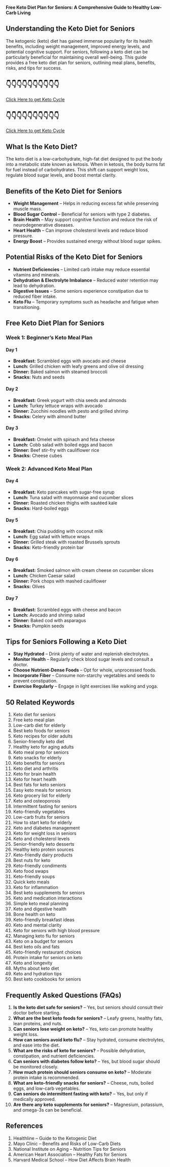 **Free Keto Diet Plan for Seniors: A Comprehensive Guide to Healthy Low-Carb Living**

## Understanding the Keto Diet for Seniors

The ketogenic (keto) diet has gained immense popularity for its health benefits, including weight management, improved energy levels, and potential cognitive support. For seniors, following a keto diet can be particularly beneficial for maintaining overall well-being. This guide provides a free keto diet plan for seniors, outlining meal plans, benefits, risks, and tips for success.

👇👇👇👇👇👇👇👇👇👇
------
[Click Here to get Keto Cycle](http://www.edftrk.com/SH166H)

👇👇👇👇👇👇👇👇👇👇
------
[Click Here to get Keto Cycle](http://www.edftrk.com/SH166H)

## What Is the Keto Diet?

The keto diet is a low-carbohydrate, high-fat diet designed to put the body into a metabolic state known as ketosis. When in ketosis, the body burns fat for fuel instead of carbohydrates. This shift can support weight loss, regulate blood sugar levels, and boost mental clarity.

## Benefits of the Keto Diet for Seniors

- **Weight Management** – Helps in reducing excess fat while preserving muscle mass.
- **Blood Sugar Control** – Beneficial for seniors with type 2 diabetes.
- **Brain Health** – May support cognitive function and reduce the risk of neurodegenerative diseases.
- **Heart Health** – Can improve cholesterol levels and reduce blood pressure.
- **Energy Boost** – Provides sustained energy without blood sugar spikes.

## Potential Risks of the Keto Diet for Seniors

- **Nutrient Deficiencies** – Limited carb intake may reduce essential vitamins and minerals.
- **Dehydration & Electrolyte Imbalance** – Reduced water retention may lead to dehydration.
- **Digestive Issues** – Some seniors experience constipation due to reduced fiber intake.
- **Keto Flu** – Temporary symptoms such as headache and fatigue when transitioning.

## Free Keto Diet Plan for Seniors

### Week 1: Beginner’s Keto Meal Plan

#### Day 1
- **Breakfast:** Scrambled eggs with avocado and cheese
- **Lunch:** Grilled chicken with leafy greens and olive oil dressing
- **Dinner:** Baked salmon with steamed broccoli
- **Snacks:** Nuts and seeds

#### Day 2
- **Breakfast:** Greek yogurt with chia seeds and almonds
- **Lunch:** Turkey lettuce wraps with avocado
- **Dinner:** Zucchini noodles with pesto and grilled shrimp
- **Snacks:** Celery with almond butter

#### Day 3
- **Breakfast:** Omelet with spinach and feta cheese
- **Lunch:** Cobb salad with boiled eggs and bacon
- **Dinner:** Beef stir-fry with cauliflower rice
- **Snacks:** Cheese cubes

### Week 2: Advanced Keto Meal Plan

#### Day 4
- **Breakfast:** Keto pancakes with sugar-free syrup
- **Lunch:** Tuna salad with mayonnaise and cucumber slices
- **Dinner:** Roasted chicken thighs with sautéed kale
- **Snacks:** Hard-boiled eggs

#### Day 5
- **Breakfast:** Chia pudding with coconut milk
- **Lunch:** Egg salad with lettuce wraps
- **Dinner:** Grilled steak with roasted Brussels sprouts
- **Snacks:** Keto-friendly protein bar

#### Day 6
- **Breakfast:** Smoked salmon with cream cheese on cucumber slices
- **Lunch:** Chicken Caesar salad
- **Dinner:** Pork chops with mashed cauliflower
- **Snacks:** Olives

#### Day 7
- **Breakfast:** Scrambled eggs with cheese and bacon
- **Lunch:** Avocado and shrimp salad
- **Dinner:** Baked cod with asparagus
- **Snacks:** Pumpkin seeds

## Tips for Seniors Following a Keto Diet

- **Stay Hydrated** – Drink plenty of water and replenish electrolytes.
- **Monitor Health** – Regularly check blood sugar levels and consult a doctor.
- **Choose Nutrient-Dense Foods** – Opt for whole, unprocessed foods.
- **Incorporate Fiber** – Consume non-starchy vegetables and seeds to prevent constipation.
- **Exercise Regularly** – Engage in light exercises like walking and yoga.

## 50 Related Keywords

1. Keto diet for seniors
2. Free keto meal plan
3. Low-carb diet for elderly
4. Best keto foods for seniors
5. Keto recipes for older adults
6. Senior-friendly keto diet
7. Healthy keto for aging adults
8. Keto meal prep for seniors
9. Keto snacks for elderly
10. Keto benefits for seniors
11. Keto diet and arthritis
12. Keto for brain health
13. Keto for heart health
14. Best fats for keto seniors
15. Easy keto meals for seniors
16. Keto grocery list for elderly
17. Keto and osteoporosis
18. Intermittent fasting for seniors
19. Keto-friendly vegetables
20. Low-carb fruits for seniors
21. How to start keto for elderly
22. Keto and diabetes management
23. Keto for weight loss in seniors
24. Keto and cholesterol levels
25. Senior-friendly keto desserts
26. Healthy keto protein sources
27. Keto-friendly dairy products
28. Best nuts for keto
29. Keto-friendly condiments
30. Keto food swaps
31. Keto-friendly soups
32. Quick keto meals
33. Keto for inflammation
34. Best keto supplements for seniors
35. Keto and medication interactions
36. Simple keto meal planning
37. Keto and digestive health
38. Bone health on keto
39. Keto-friendly breakfast ideas
40. Keto and mental clarity
41. Keto for seniors with high blood pressure
42. Managing keto flu for seniors
43. Keto on a budget for seniors
44. Best keto oils and fats
45. Keto-friendly restaurant choices
46. Protein intake for seniors on keto
47. Keto and longevity
48. Myths about keto diet
49. Keto and hydration tips
50. Best keto cookbooks for seniors

## Frequently Asked Questions (FAQs)

1. **Is the keto diet safe for seniors?** – Yes, but seniors should consult their doctor before starting.
2. **What are the best keto foods for seniors?** – Leafy greens, healthy fats, lean proteins, and nuts.
3. **Can seniors lose weight on keto?** – Yes, keto can promote healthy weight loss.
4. **How can seniors avoid keto flu?** – Stay hydrated, consume electrolytes, and ease into the diet.
5. **What are the risks of keto for seniors?** – Possible dehydration, constipation, and nutrient deficiencies.
6. **Can seniors with diabetes follow keto?** – Yes, but blood sugar should be monitored closely.
7. **How much protein should seniors consume on keto?** – Moderate protein intake is recommended.
8. **What are keto-friendly snacks for seniors?** – Cheese, nuts, boiled eggs, and low-carb vegetables.
9. **Can seniors do intermittent fasting with keto?** – Yes, but only if medically approved.
10. **Are there any keto supplements for seniors?** – Magnesium, potassium, and omega-3s can be beneficial.

## References

1. Healthline – Guide to the Ketogenic Diet
2. Mayo Clinic – Benefits and Risks of Low-Carb Diets
3. National Institute on Aging – Nutrition Tips for Seniors
4. American Heart Association – Healthy Fats for Seniors
5. Harvard Medical School – How Diet Affects Brain Health

